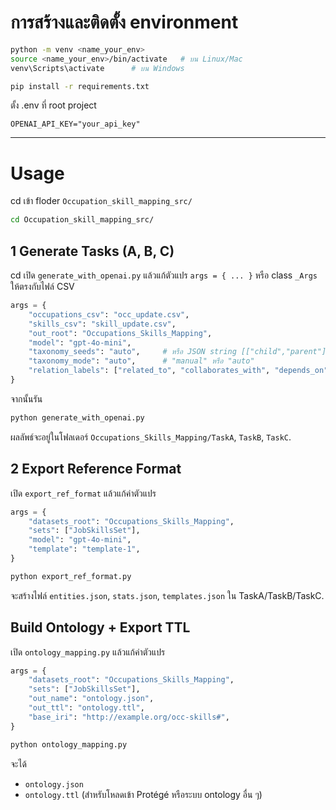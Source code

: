 # การสร้างและติดตั้ง environment

```bash
python -m venv <name_your_env>
source <name_your_env>/bin/activate   # บน Linux/Mac
venv\Scripts\activate      # บน Windows

pip install -r requirements.txt

```

ตั้ง .env ที่ root project

```
OPENAI_API_KEY="your_api_key"
```

---

# Usage

cd เข้า floder `Occupation_skill_mapping_src/`

```bash
cd Occupation_skill_mapping_src/
```

## 1 Generate Tasks (A, B, C)

cd เปิด `generate_with_openai.py` แล้วแก้ตัวแปร `args = { ... }` หรือ class `_Args` ให้ตรงกับไฟล์ CSV

```python
args = {
    "occupations_csv": "occ_update.csv",
    "skills_csv": "skill_update.csv",
    "out_root": "Occupations_Skills_Mapping",
    "model": "gpt-4o-mini",
    "taxonomy_seeds": "auto",     # หรือ JSON string [["child","parent"],...]
    "taxonomy_mode": "auto",      # "manual" หรือ "auto"
    "relation_labels": ["related_to", "collaborates_with", "depends_on"],
}

```

จากนั้นรัน

```bash
python generate_with_openai.py
```

ผลลัพธ์จะอยู่ในโฟลเดอร์ `Occupations_Skills_Mapping/TaskA`, `TaskB`, `TaskC`.

## 2 Export Reference Format

เปิด `export_ref_format` แล้วแก้ค่าตัวแปร

```python
args = {
    "datasets_root": "Occupations_Skills_Mapping",
    "sets": ["JobSkillsSet"],
    "model": "gpt-4o-mini",
    "template": "template-1",
}
```

```bash
python export_ref_format.py
```

จะสร้างไฟล์ `entities.json`, `stats.json`, `templates.json` ใน TaskA/TaskB/TaskC.

## Build Ontology + Export TTL

เปิด `ontology_mapping.py` แล้วแก้ค่าตัวแปร

```python
args = {
    "datasets_root": "Occupations_Skills_Mapping",
    "sets": ["JobSkillsSet"],
    "out_name": "ontology.json",
    "out_ttl": "ontology.ttl",
    "base_iri": "http://example.org/occ-skills#",
}
```

```bash
python ontology_mapping.py
```

จะได้

- `ontology.json`
- `ontology.ttl` (สำหรับโหลดเข้า Protégé หรือระบบ ontology อื่น ๆ)
